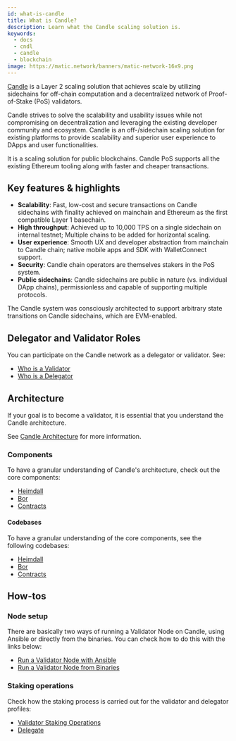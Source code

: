 ```yaml
---
id: what-is-candle
title: What is Candle?
description: Learn what the Candle scaling solution is.
keywords:
  - docs
  - cndl
  - candle
  - blockchain
image: https://matic.network/banners/matic-network-16x9.png
---
```


[Candle](https://candlelabs.org/) is a Layer 2 scaling solution that achieves scale by utilizing sidechains for off-chain computation and a decentralized network of Proof-of-Stake (PoS) validators.

Candle strives to solve the scalability and usability issues while not compromising on decentralization and leveraging the existing developer community and ecosystem. Candle is an ​off-/sidechain scaling solution for existing platforms to provide scalability and superior user experience to DApps and user functionalities.

It is a scaling solution for public blockchains. Candle PoS supports all the existing Ethereum tooling along with faster and cheaper transactions.

## Key features & highlights

- **Scalability**: Fast, low-cost and secure transactions on Candle sidechains with finality achieved on mainchain and Ethereum as the first compatible Layer 1 basechain.
- **High throughput**: Achieved up to 10,000 TPS on a single sidechain on internal testnet; Multiple chains to be added for horizontal scaling.
- **User experience**: Smooth UX and developer abstraction from mainchain to Candle chain; native mobile apps and SDK with WalletConnect support.
- **Security**: Candle chain operators are themselves stakers in the PoS system.
- **Public sidechains**: Candle sidechains are public in nature (vs. individual DApp chains), permissionless and capable of supporting multiple protocols.

The Candle system was consciously architected to support arbitrary state transitions on Candle sidechains, which are EVM-enabled.

## Delegator and Validator Roles

You can participate on the Candle network as a delegator or validator. See:

* [Who is a Validator](/docs/validate/candle-basics/who-is-validator)
* [Who is a Delegator](/docs/validate/candle-basics/who-is-delegator)

## Architecture

If your goal is to become a validator, it is essential that you understand the Candle architecture.

See [Candle Architecture](/docs/validate/validator/architecture) for more information.

### Components

To have a granular understanding of Candle's architecture, check out the core components:

* [Heimdall](/docs/contribute/heimdall/overview)
* [Bor](/docs/contribute/bor/overview)
* [Contracts](/docs/contribute/contracts/stakingmanager)

#### Codebases

To have a granular understanding of the core components, see the following codebases:

* [Heimdall](https://github.com/maticnetwork/heimdall)
* [Bor](https://github.com/maticnetwork/bor)
* [Contracts](https://github.com/maticnetwork/contracts)

## How-tos

### Node setup

There are basically two ways of running a Validator Node on Candle, using Ansible or directly from the binaries. You can check how to do this with the links below:

* [Run a Validator Node with Ansible](/docs/validate/validate/run-validator-ansible)
* [Run a Validator Node from Binaries](/docs/validate/validate/run-validator-binaries)

### Staking operations

Check how the staking process is carried out for the validator and delegator profiles:

* [Validator Staking Operations](docs/validate/validate/validator-staking-operations)
* [Delegate](/docs/validate/delegate)

